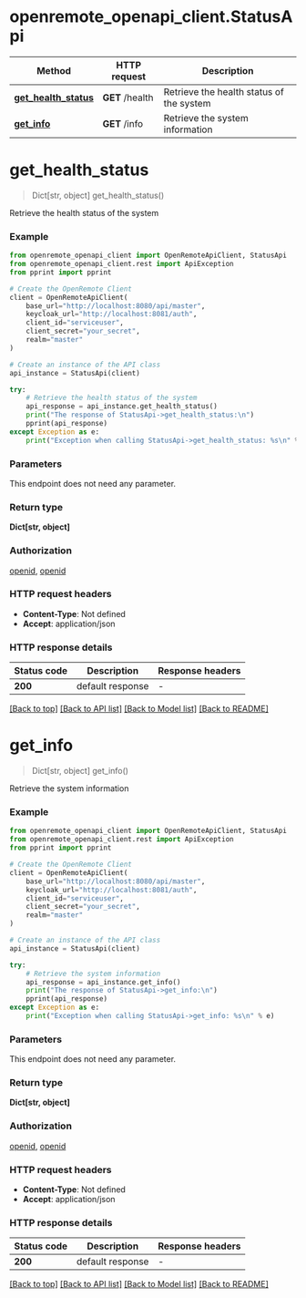 # openremote_openapi_client.StatusApi

Method | HTTP request | Description
------------- | ------------- | -------------
[**get_health_status**](StatusApi.md#get_health_status) | **GET** /health | Retrieve the health status of the system
[**get_info**](StatusApi.md#get_info) | **GET** /info | Retrieve the system information


# **get_health_status**
> Dict[str, object] get_health_status()

Retrieve the health status of the system

### Example


```python
from openremote_openapi_client import OpenRemoteApiClient, StatusApi
from openremote_openapi_client.rest import ApiException
from pprint import pprint

# Create the OpenRemote Client
client = OpenRemoteApiClient(
    base_url="http://localhost:8080/api/master",
    keycloak_url="http://localhost:8081/auth",
    client_id="serviceuser",
    client_secret="your_secret",
    realm="master"
)

# Create an instance of the API class
api_instance = StatusApi(client)

try:
    # Retrieve the health status of the system
    api_response = api_instance.get_health_status()
    print("The response of StatusApi->get_health_status:\n")
    pprint(api_response)
except Exception as e:
    print("Exception when calling StatusApi->get_health_status: %s\n" % e)
```



### Parameters

This endpoint does not need any parameter.

### Return type

**Dict[str, object]**

### Authorization

[openid](../README.md#openid), [openid](../README.md#openid)

### HTTP request headers

 - **Content-Type**: Not defined
 - **Accept**: application/json

### HTTP response details

| Status code | Description | Response headers |
|-------------|-------------|------------------|
**200** | default response |  -  |

[[Back to top]](#) [[Back to API list]](../README.md#documentation-for-api-endpoints) [[Back to Model list]](../README.md#documentation-for-models) [[Back to README]](../README.md)

# **get_info**
> Dict[str, object] get_info()

Retrieve the system information

### Example


```python
from openremote_openapi_client import OpenRemoteApiClient, StatusApi
from openremote_openapi_client.rest import ApiException
from pprint import pprint

# Create the OpenRemote Client
client = OpenRemoteApiClient(
    base_url="http://localhost:8080/api/master",
    keycloak_url="http://localhost:8081/auth",
    client_id="serviceuser",
    client_secret="your_secret",
    realm="master"
)

# Create an instance of the API class
api_instance = StatusApi(client)

try:
    # Retrieve the system information
    api_response = api_instance.get_info()
    print("The response of StatusApi->get_info:\n")
    pprint(api_response)
except Exception as e:
    print("Exception when calling StatusApi->get_info: %s\n" % e)
```



### Parameters

This endpoint does not need any parameter.

### Return type

**Dict[str, object]**

### Authorization

[openid](../README.md#openid), [openid](../README.md#openid)

### HTTP request headers

 - **Content-Type**: Not defined
 - **Accept**: application/json

### HTTP response details

| Status code | Description | Response headers |
|-------------|-------------|------------------|
**200** | default response |  -  |

[[Back to top]](#) [[Back to API list]](../README.md#documentation-for-api-endpoints) [[Back to Model list]](../README.md#documentation-for-models) [[Back to README]](../README.md)

